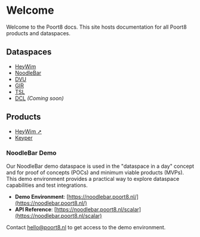# Welcome

Welcome to the Poort8 docs. This site hosts documentation for all Poort8 products and dataspaces.

## Dataspaces
- [HeyWim](heywim/)
- [NoodleBar](noodlebar/)
- [DVU](dvu/)
- [GIR](gir/)
- [TSL](tsl/)
- [DCL](javascript:void(0)) *(Coming soon)*

## Products
- [HeyWim ➚](https://www.heywim.nl/)
- [Keyper](keyper/)

### NoodleBar Demo

Our NoodleBar demo dataspace is used in the "dataspace in a day" concept and for proof of concepts (POCs) and minimum viable products (MVPs). This demo environment provides a practical way to explore dataspace capabilities and test integrations.

- **Demo Environment**: [https://noodlebar.poort8.nl/](https://noodlebar.poort8.nl/)
- **API Reference**: [https://noodlebar.poort8.nl/scalar](https://noodlebar.poort8.nl/scalar)

Contact [hello@poort8.nl](mailto:hello@poort8.nl) to get access to the demo environment.

